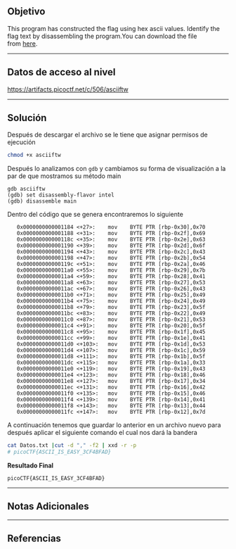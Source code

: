 ## Objetivo 

This program has constructed the flag using hex ascii values. Identify the flag text by disassembling the program.You can download the file from [here](https://artifacts.picoctf.net/c/506/asciiftw).

---
## Datos de acceso al nivel 

https://artifacts.picoctf.net/c/506/asciiftw

---
## Solución 
Después de descargar el archivo se le tiene  que asignar permisos de ejecución 
``` bash
chmod +x asciiftw
```

Después lo analizamos con `gdb` y cambiamos su forma de visualización a la par de que mostramos su método main
```
gdb asciiftw 
(gdb) set disassembly-flavor intel
(gdb) disassemble main
```

Dentro del código que se genera encontraremos lo siguiente 

```
   0x0000000000001184 <+27>:    mov    BYTE PTR [rbp-0x30],0x70
   0x0000000000001188 <+31>:    mov    BYTE PTR [rbp-0x2f],0x69
   0x000000000000118c <+35>:    mov    BYTE PTR [rbp-0x2e],0x63
   0x0000000000001190 <+39>:    mov    BYTE PTR [rbp-0x2d],0x6f
   0x0000000000001194 <+43>:    mov    BYTE PTR [rbp-0x2c],0x43
   0x0000000000001198 <+47>:    mov    BYTE PTR [rbp-0x2b],0x54
   0x000000000000119c <+51>:    mov    BYTE PTR [rbp-0x2a],0x46
   0x00000000000011a0 <+55>:    mov    BYTE PTR [rbp-0x29],0x7b
   0x00000000000011a4 <+59>:    mov    BYTE PTR [rbp-0x28],0x41
   0x00000000000011a8 <+63>:    mov    BYTE PTR [rbp-0x27],0x53
   0x00000000000011ac <+67>:    mov    BYTE PTR [rbp-0x26],0x43
   0x00000000000011b0 <+71>:    mov    BYTE PTR [rbp-0x25],0x49
   0x00000000000011b4 <+75>:    mov    BYTE PTR [rbp-0x24],0x49
   0x00000000000011b8 <+79>:    mov    BYTE PTR [rbp-0x23],0x5f
   0x00000000000011bc <+83>:    mov    BYTE PTR [rbp-0x22],0x49
   0x00000000000011c0 <+87>:    mov    BYTE PTR [rbp-0x21],0x53
   0x00000000000011c4 <+91>:    mov    BYTE PTR [rbp-0x20],0x5f
   0x00000000000011c8 <+95>:    mov    BYTE PTR [rbp-0x1f],0x45
   0x00000000000011cc <+99>:    mov    BYTE PTR [rbp-0x1e],0x41
   0x00000000000011d0 <+103>:   mov    BYTE PTR [rbp-0x1d],0x53
   0x00000000000011d4 <+107>:   mov    BYTE PTR [rbp-0x1c],0x59
   0x00000000000011d8 <+111>:   mov    BYTE PTR [rbp-0x1b],0x5f
   0x00000000000011dc <+115>:   mov    BYTE PTR [rbp-0x1a],0x33
   0x00000000000011e0 <+119>:   mov    BYTE PTR [rbp-0x19],0x43
   0x00000000000011e4 <+123>:   mov    BYTE PTR [rbp-0x18],0x46
   0x00000000000011e8 <+127>:   mov    BYTE PTR [rbp-0x17],0x34
   0x00000000000011ec <+131>:   mov    BYTE PTR [rbp-0x16],0x42
   0x00000000000011f0 <+135>:   mov    BYTE PTR [rbp-0x15],0x46
   0x00000000000011f4 <+139>:   mov    BYTE PTR [rbp-0x14],0x41
   0x00000000000011f8 <+143>:   mov    BYTE PTR [rbp-0x13],0x44
   0x00000000000011fc <+147>:   mov    BYTE PTR [rbp-0x12],0x7d
```

A continuación tenemos que guardar lo anterior en un archivo nuevo para después aplicar el siguiente comando el cual nos dará la bandera 

```bash
cat Datos.txt |cut -d "," -f2 | xxd -r -p
# picoCTF{ASCII_IS_EASY_3CF4BFAD} 
```

**Resultado Final**
```
picoCTF{ASCII_IS_EASY_3CF4BFAD}
```

---
## Notas Adicionales 

---
## Referencias 